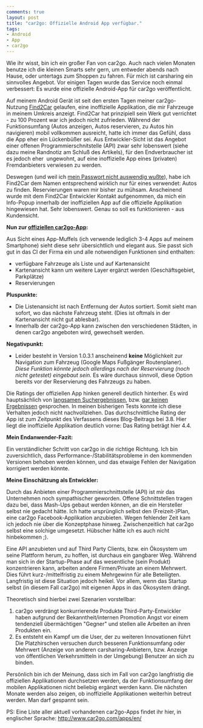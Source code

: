 ```yaml
---
comments: true
layout: post
title: "car2go: Offizielle Android App verfügbar."
tags:
- Android
- App
- car2go
---
```

Wie ihr wisst, bin ich ein großer Fan von car2go. Auch nach vielen Monaten benutze ich die kleinen Smarts sehr gern, um entweder abends nach Hause, oder untertags zum Shoppen zu fahren. Für mich ist carsharing ein sinnvolles Angebot. Vor einigen Tagen wurde das Service noch einmal verbessert: Es wurde eine offizielle Android-App für car2go veröffentlicht. 

Auf meinem Android Gerät ist seit den ersten Tagen meiner car2go-Nutzung <a href="https://play.google.com/store/apps/details?id=de.emasty.c2g&amp;feature=search_result#?t=W251bGwsMSwyLDEsImRlLmVtYXN0eS5jMmciXQ..">Find2Car</a> gelaufen, eine inoffizielle Applikation, die mir Fahrzeuge in meinem Umkreis anzeigt. Find2Car hat prinzipiell sein Werk gut verrichtet - zu 100 Prozent war ich jedoch nicht zufrieden. Während der Funktionsumfang (Autos anzeigen, Autos reservieren, zu Autos hin navigieren) mobil vollkommen ausreicht, hatte ich immer das Gefühl, dass die App eher ein Lückenbüßer sei. Aus Entwickler-Sicht ist das Angebot einer offenen Programmierschnitstelle (API) zwar sehr lobenswert (siehe dazu meine Randnotiz am Schluß des Artikels), für den Endverbraucher ist es jedoch eher  ungewohnt, auf eine inoffizielle App eines (privaten) Fremdanbieters verwiesen zu werden.

Deswegen (und weil ich <a title="car2go im Selbsttest – Teil 1: Anmeldeprozess" href="http://johannes.nagl.name/2012/car2go-im-selbsttest-teil-1-anmeldeprozess/">mein Passwort nicht auswendig wußte</a>), habe ich Find2Car dem Namen entsprechend wirklich nur für eines verwendet: Autos zu finden. Reservierungen waren mir bisher zu mühsam. Anscheinend wurde mit dem Find2Car Entwickler Kontakt aufgenommen, da mich ein Info-Popup innerhalb der inoffiziellen App auf die offizielle Applikation hingewiesen hat. Sehr lobenswert. Genau so soll es funktionieren - aus Kundensicht.

<strong>Nun zur <a href="https://play.google.com/store/apps/details?id=com.car2go&amp;feature=search_result#?t=W251bGwsMSwxLDEsImNvbS5jYXIyZ28iXQ..">offiziellen car2go-App</a>:</strong>

Aus Sicht eines App-Muffels (ich verwende lediglich 3-4 Apps auf meinem Smartphone) sieht diese sehr übersichtlich und elegant aus. Sie passt sich gut in das CI der Firma ein und alle notwendigen Funktionen sind enthalten:
<ul>
	<li>verfügbare Fahrzeuge als Liste und auf Kartenansicht</li>
	<li>Kartenansicht kann um weitere Layer ergänzt werden (Geschäftsgebiet, Parkplätze)</li>
	<li>Reservierungen</li>
</ul>
<strong>Pluspunkte:</strong>
<ul>
	<li>Die Listenansicht ist nach Entfernung der Autos sortiert. Somit sieht man sofort, wo das nächste Fahrzeug steht. (Dies ist oftmals in der Kartenansicht nicht gut ablesbar).</li>
	<li>Innerhalb der car2go-App kann zwischen den verschiedenen Städten, in denen car2go angeboten wird, gewechselt werden.</li>
</ul>
<strong>Negativpunkt:</strong>
<ul>
	<li>Leider besteht in Version 1.0.3.1 anscheinend <strong>keine</strong> Möglichkeit zur Navigation zum Fahrzeug (Google Maps Fußgänger Routenplaner). <em>Diese Funktion könnte jedoch allerdings nach der Reservierung (noch nicht getestet) eingebaut sein. </em>Es wäre durchaus sinnvoll, diese Option bereits vor der Reservierung des Fahrzeugs zu haben.</li>
</ul>
Die Ratings der offiziellen App hinken generell deutlich hinterher. Es wird hauptsächlich von <a href="https://play.google.com/store/apps/details?id=com.car2go&amp;reviewId=07649993522840515320">langsamen Suchergebnissen</a>, bzw. <a href="https://play.google.com/store/apps/details?id=com.car2go&amp;reviewId=10947213489825996914">gar keinen Ergebnissen</a> gesprochen. In meinen bisherigen Tests konnte ich diese Verhalten jedoch nicht nachvollziehen. Das durchschnittliche Rating der App ist zum Zeitpunkt des Verfassens dieses Blog-Beitrags bei 3.8. Hier liegt die inoffizielle Applikation deutlich vorne: Das Rating beträgt hier 4.4.

<strong>Mein Endanwender-Fazit:</strong>

Ein verständlicher Schritt von car2go in die richtige Richtung. Ich bin zuversichtlich, dass Performance-/Stabilitätsprobleme in den kommenden Versionen behoben werden können, und das etwaige Fehlen der Navigation korrigiert werden könnte.

<strong>Meine Einschätzung als Entwickler:</strong>

Durch das Anbieten einer Programmierschnittstelle (API) ist mir das Unternehmen noch sympathischer geworden. Offene Schnittstellen tragen dazu bei, dass Mash-Ups gebaut werden können, an die ein Hersteller selbst nie gedacht hätte. Ich hatte ursprünglich selbst den (Freizeit-)Plan, eine car2go Facebook-Applikation anzubieten. Wegen fehlender Zeit kam ich jedoch nie über die Konzeptphase hinweg. Zwischenzeitlich hat car2go selbst eine solchige umgesetzt. Hübscher hätte ich es auch nicht hinbekommen ;).

Eine API anzubieten und auf Third Party Clients, bzw. ein Ökosystem um seine Plattform herum, zu hoffen, ist durchaus ein gangbarer Weg. Während man sich in der Startup-Phase auf das wesentliche (sein Produkt) konzentrieren kann, arbeiten andere Firmen/Private an einem Mehrwert. Dies führt kurz-/mittelfristig zu einem Mehrgewinn für alle Beteiligten. Langfristig ist diese Situation jedoch heikel. Vor allem, wenn das Startup selbst (in diesem Fall car2go) mit eigenen Apps in das Ökosystem drängt.

Theoretisch sind hierbei zwei Szenarien vorstellbar:
<ol>
	<li>car2go verdrängt konkurrierende Produkte
Third-Party-Entwickler haben aufgrund der Bekanntheit/internen Promotion Angst vor einem tendenziell übermächtigen "Gegner" und stellen alle Arbeiten an ihren Produkten ein.</li>
	<li>Es entsteht ein Kampf um die User, der zu weiteren Innovationen führt
Die Platzhirschen versuchen durch besseren Funktionsumfang oder Mehrwert (Anzeige von anderen carsharing-Anbietern, bzw. Anzeige von öffentlichen Verkehrsmitteln in der Umgebung) Benutzer an sich zu binden.</li>
</ol>
Persönlich bin ich der Meinung, dass sich im Fall von car2go langfristig die offiziellen Applikationen durchsetzen werden, da der Funktionsumfang der mobilen Applikationen nicht beliebig ergänzt werden kann. Die nächsten Monate werden also zeigen, ob inoffizielle Applikationen weiterhin betreut werden. Man darf gespannt sein.

PS: Eine Liste aller aktuell vorhandenen car2go-Apps findet ihr hier, in englischer Sprache: <a href="http://www.car2go.com/apps/en/">http://www.car2go.com/apps/en/</a>
